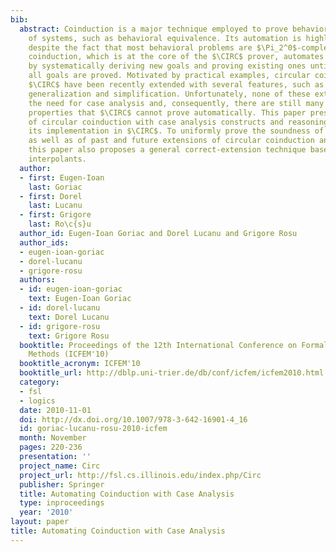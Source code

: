 ```yaml
---
bib:
  abstract: Coinduction is a major technique employed to prove behavioral properties
    of systems, such as behavioral equivalence. Its automation is highly desirable,
    despite the fact that most behavioral problems are $\Pi_2^0$-complete. Circular
    coinduction, which is at the core of the $\CIRC$ prover, automates coinduction
    by systematically deriving new goals and proving existing ones until, hopefully,
    all goals are proved. Motivated by practical examples, circular coinduction and
    $\CIRC$ have been recently extended with several features, such as special contexts,
    generalization and simplification. Unfortunately, none of these extensions eliminates
    the need for case analysis and, consequently, there are still many natural behavioral
    properties that $\CIRC$ cannot prove automatically. This paper presents an extension
    of circular coinduction with case analysis constructs and reasoning, as well as
    its implementation in $\CIRC$. To uniformly prove the soundness of this extension,
    as well as of past and future extensions of circular coinduction and $\CIRC$,
    this paper also proposes a general correct-extension technique based on equational
    interpolants.
  author:
  - first: Eugen-Ioan
    last: Goriac
  - first: Dorel
    last: Lucanu
  - first: Grigore
    last: Ro\c{s}u
  author_id: Eugen-Ioan Goriac and Dorel Lucanu and Grigore Rosu
  author_ids:
  - eugen-ioan-goriac
  - dorel-lucanu
  - grigore-rosu
  authors:
  - id: eugen-ioan-goriac
    text: Eugen-Ioan Goriac
  - id: dorel-lucanu
    text: Dorel Lucanu
  - id: grigore-rosu
    text: Grigore Rosu
  booktitle: Proceedings of the 12th International Conference on Formal Engineering
    Methods (ICFEM'10)
  booktitle_acronym: ICFEM'10
  booktitle_url: http://dblp.uni-trier.de/db/conf/icfem/icfem2010.html
  category:
  - fsl
  - logics
  date: 2010-11-01
  doi: http://dx.doi.org/10.1007/978-3-642-16901-4_16
  id: goriac-lucanu-rosu-2010-icfem
  month: November
  pages: 220-236
  presentation: ''
  project_name: Circ
  project_url: http://fsl.cs.illinois.edu/index.php/Circ
  publisher: Springer
  title: Automating Coinduction with Case Analysis
  type: inproceedings
  year: '2010'
layout: paper
title: Automating Coinduction with Case Analysis
---
```

